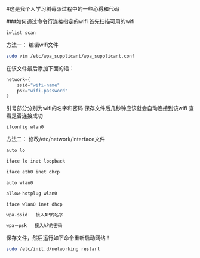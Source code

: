 #这是我个人学习树莓派过程中的一些心得和代码

###如何通过命令行连接指定的wifi
首先扫描可用的wifi
```sh
iwlist scan
```
方法一：
编辑wifi文件
```sh
sudo vim /etc/wpa_supplicant/wpa_supplicant.conf
```
在该文件最后添加下面的话：
```c
network={
	ssid="wifi-name"
	psk="wifi-password"
}
```
引号部分分别为wifi的名字和密码
保存文件后几秒钟应该就会自动连接到该wifi
查看是否连接成功
```sh
ifconfig wlan0
```
方法二：
修改/etc/network/interface文件
```sh
auto lo

iface lo inet loopback

iface eth0 inet dhcp

auto wlan0

allow-hotplug wlan0

iface wlan0 inet dhcp

wpa-ssid   接入AP的名字

wpa－psk   接入AP的密码 
```
保存文件，然后运行如下命令重新启动网络！
```sh
sudo /etc/init.d/networking restart
```
